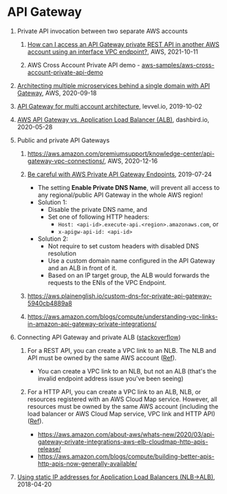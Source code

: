 # API Gateway

1. Private API invocation between two separate AWS accounts

    1. [How can I access an API Gateway private REST API in another AWS account using an interface VPC endpoint?](https://aws.amazon.com/premiumsupport/knowledge-center/api-gateway-private-cross-account-vpce/), AWS, 2021-10-11

    1. AWS Cross Account Private API demo - [aws-samples/aws-cross-account-private-api-demo](https://github.com/aws-samples/aws-cross-account-private-api-demo)

1. [Architecting multiple microservices behind a single domain with API Gateway](https://aws.amazon.com/blogs/compute/architecting-multiple-microservices-behind-a-single-domain-with-amazon-api-gateway/), AWS, 2020-09-18

1. [API Gateway for multi account architecture](https://www.levvel.io/resource-library/aws-api-gateway-for-multi-account-architecture), levvel.io, 2019-10-02

1. [AWS API Gateway vs. Application Load Balancer (ALB)](https://dashbird.io/blog/aws-api-gateway-vs-application-load-balancer/), dashbird.io, 2020-05-28

1. Public and private API Gateways

    1. https://aws.amazon.com/premiumsupport/knowledge-center/api-gateway-vpc-connections/, AWS, 2020-12-16

    2. [Be careful with AWS Private API Gateway Endpoints](https://st-g.de/2019/07/be-careful-with-aws-private-api-gateway-endpoints), 2019-07-24
        - The setting **Enable Private DNS Name**,  will prevent all access to any regional/public API Gateway in the whole AWS region!
        - Solution 1:
            - Disable the private DNS name, and
            - Set one of following HTTP headers:
                - `Host: <api-id>.execute-api.<region>.amazonaws.com`, or
                - `x-apigw-api-id: <api-id>`
        - Solution 2:
            - Not require to set custom headers with disabled DNS resolution
            - Use a custom domain name configured in the API Gateway and an ALB in front of it.
            - Based on an IP target group, the ALB would forwards the requests to the ENIs of the VPC Endpoint.

    3. https://aws.plainenglish.io/custom-dns-for-private-api-gateway-5940cb4889a8

    4. https://aws.amazon.com/blogs/compute/understanding-vpc-links-in-amazon-api-gateway-private-integrations/

1. Connecting API Gateway and private ALB ([stackoverflow](https://stackoverflow.com/questions/50782573/connecting-aws-api-gateway-and-private-alb))

    1. For a REST API, you can create a VPC link to an NLB. The NLB and API must be owned by the same AWS account ([Ref](https://docs.aws.amazon.com/apigateway/latest/developerguide/getting-started-with-private-integration.html)).
        - You can create a VPC link to an NLB, but not an ALB (that's the invalid endpoint address issue you've been seeing)

    1. For a HTTP API, you can create a VPC link to an ALB, NLB, or resources registered with an AWS Cloud Map service. However, all resources must be owned by the same AWS account (including the load balancer or AWS Cloud Map service, VPC link and HTTP API)
    ([Ref](https://docs.aws.amazon.com/apigateway/latest/developerguide/http-api-develop-integrations-private.html)).
        - https://aws.amazon.com/about-aws/whats-new/2020/03/api-gateway-private-integrations-aws-elb-cloudmap-http-apis-release/
        - https://aws.amazon.com/blogs/compute/building-better-apis-http-apis-now-generally-available/

1. [Using static IP addresses for Application Load Balancers (NLB->ALB)](https://aws.amazon.com/blogs/networking-and-content-delivery/using-static-ip-addresses-for-application-load-balancers/), 2018-04-20
